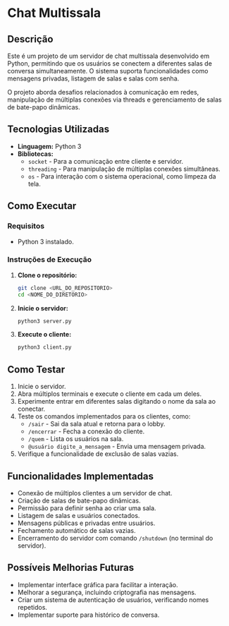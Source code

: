 # Chat Multissala

## Descrição
Este é um projeto de um servidor de chat multissala desenvolvido em Python, permitindo que os usuários se conectem a diferentes salas de conversa simultaneamente. O sistema suporta funcionalidades como mensagens privadas, listagem de salas e salas com senha.

O projeto aborda desafios relacionados à comunicação em redes, manipulação de múltiplas conexões via threads e gerenciamento de salas de bate-papo dinâmicas.

## Tecnologias Utilizadas
- **Linguagem:** Python 3
- **Bibliotecas:**
  - `socket` - Para a comunicação entre cliente e servidor.
  - `threading` - Para manipulação de múltiplas conexões simultâneas.
  - `os` - Para interação com o sistema operacional, como limpeza da tela.

## Como Executar

### Requisitos
- Python 3 instalado.

### Instruções de Execução

1. **Clone o repositório:**
   ```sh
   git clone <URL_DO_REPOSITORIO>
   cd <NOME_DO_DIRETORIO>
   ```

2. **Inicie o servidor:**
   ```sh
   python3 server.py
   ```

3. **Execute o cliente:**
   ```sh
   python3 client.py
   ```

## Como Testar
1. Inicie o servidor.
2. Abra múltiplos terminais e execute o cliente em cada um deles.
3. Experimente entrar em diferentes salas digitando o nome da sala ao conectar.
4. Teste os comandos implementados para os clientes, como:
   - `/sair` - Sai da sala atual e retorna para o lobby.
   - `/encerrar` - Fecha a conexão do cliente.
   - `/quem` - Lista os usuários na sala.
   - `@usuário digite_a_mensagem` - Envia uma mensagem privada.
5. Verifique a funcionalidade de exclusão de salas vazias.

## Funcionalidades Implementadas
- Conexão de múltiplos clientes a um servidor de chat.
- Criação de salas de bate-papo dinâmicas.
- Permissão para definir senha ao criar uma sala.
- Listagem de salas e usuários conectados.
- Mensagens públicas e privadas entre usuários.
- Fechamento automático de salas vazias.
- Encerramento do servidor com comando `/shutdown` (no terminal do servidor).

## Possíveis Melhorias Futuras
- Implementar interface gráfica para facilitar a interação.
- Melhorar a segurança, incluindo criptografia nas mensagens.
- Criar um sistema de autenticação de usuários, verificando nomes repetidos.
- Implementar suporte para histórico de conversa.

